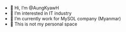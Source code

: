 - 👋 Hi, I’m @AungKyawH
- 👀 I’m interested in IT industry
- 🌱 I’m currently work for MySOL company (Myanmar)
- 🤠 This is not my personal space

<!---
AungKyawH/AungKyawH is a ✨ special ✨ repository because its `README.md` (this file) appears on your GitHub profile.
You can click the Preview link to take a look at your changes.
--->
